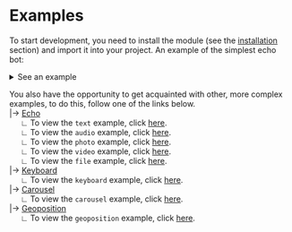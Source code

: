 # Examples

To start development, you need to install the module (see the [installation](../#installation) section) and import it into your project. An example of the simplest echo bot:

<details><summary>See an example</summary><p>

```Python3
from quanario.bot import *


def send_keyboard(bot: Bot, message: Message, args: tuple = None):
    pass

TOKEN = "*YOUR TOKEN*"
APP_ID = 000000000

bot = Bot(token=TOKEN, app_id=APP_ID)
bot.run(init_method=send_keyboard)
```

</p></details>

You also have the opportunity to get acquainted with other, more complex examples, to do this, follow one of the links below.  
|-> [Echo](echo)  
&nbsp;&nbsp;&nbsp;&nbsp; ∟ To view the `text` example, click [here](echo/text.py).  
&nbsp;&nbsp;&nbsp;&nbsp; ∟ To view the `audio` example, click [here](echo/audio.py).  
&nbsp;&nbsp;&nbsp;&nbsp; ∟ To view the `photo` example, click [here](echo/photo.py).  
&nbsp;&nbsp;&nbsp;&nbsp; ∟ To view the `video` example, click [here](echo/video.py).  
&nbsp;&nbsp;&nbsp;&nbsp; ∟ To view the `file` example, click [here](echo/file.py).  
|-> [Keyboard](keyboard)  
&nbsp;&nbsp;&nbsp;&nbsp; ∟ To view the `keyboard` example, click [here](keyboard/keyboard.py).  
|-> [Carousel](carousel)  
&nbsp;&nbsp;&nbsp;&nbsp; ∟ To view the `carousel` example, click [here](carousel/carousel.py).  
|-> [Geoposition](geoposition)  
&nbsp;&nbsp;&nbsp;&nbsp; ∟ To view the `geoposition` example, click [here](geoposition/geoposition.py). 

